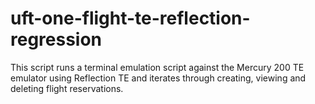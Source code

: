 # uft-one-flight-te-reflection-regression

This script runs a terminal emulation script against the Mercury 200 TE emulator using Reflection TE and iterates through creating, viewing and deleting flight reservations.
